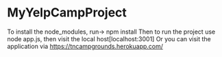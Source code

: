 # MyYelpCampProject
To install the node_modules, run-> npm install
Then to run the project use node app.js, 
    then visit the local host[localhost:3001]
   Or
you can visit the application via https://tncampgrounds.herokuapp.com/
